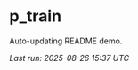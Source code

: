 # p_train

Auto-updating README demo.

<!--START_SECTION:status-->
_Last run: 2025-08-26 15:37 UTC_
<!--END_SECTION:status-->






































































































































